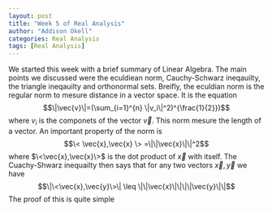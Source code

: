 ```yaml
---
layout: post
title: "Week 5 of Real Analysis"
author: "Addison Okell"
categories: Real Analysis
tags: [Real Analysis]
---
```


We started this week with a brief summary of Linear Algebra. The main points we discussed were the eculdiean norm, Cauchy-Schwarz ineqauilty, the triangle ineqauilty and orthonormal sets. Breifly, the eculdian norm is the regular norm to mesure distance in a vector space. It is the equation $$\|\vec{v}\|=(\sum_{i=1}^{n} \|v_i\|^2)^{\frac{1}{2}})$$ where $v_i$ is the componets of the vector $\vec{v}$. This norm mesure the length of a vector. An important property of the norm is $$\< \vec{x},\vec{x} \> =\|\|\vec{x}\|\|^2$$ where $\<\vec{x},\vec{x}\>$ is the dot product of $\vec{x}$ with itself. The Cuachy-Shwarz inequailty then says that for any two vectors $\vec{x}, \vec{y}$ we have $$\|\<\vec{x},\vec{y}\>\| \leq \|\|\vec{x}\|\|\|\|\vec{y}\|\|$$ The proof of this is quite simple 
